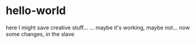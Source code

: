# hello-world
here I might save creative stuff...
... maybe it's working, maybe not...
now some changes,
in the slave

